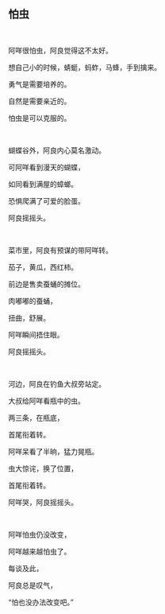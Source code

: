 ## 怕虫

<br/>



阿咩很怕虫，阿良觉得这不太好。

想自己小的时候，蜻蜓，蚂蚱，马蜂，手到擒来。

勇气是需要培养的。

自然是需要亲近的。

怕虫是可以克服的。

<br/>



蝴蝶谷外，阿良内心莫名激动。

可阿咩看到漫天的蝴蝶，

如同看到满屋的蟑螂。

恐惧爬满了可爱的脸蛋。

阿良摇摇头。

<br/>



菜市里，阿良有预谋的带阿咩转。

茄子，黄瓜，西红柿。

前边是售卖蚕蛹的摊位。

肉嘟嘟的蚕蛹，

扭曲，舒展。

阿咩瞬间捂住眼。

阿良摇摇头。

<br/>



河边，阿良在钓鱼大叔旁站定。

大叔给阿咩看瓶中的虫。

两三条，在瓶底，

首尾衔着转。

阿咩呆看了半晌，猛力晃瓶。

虫大惊诧，换了位置，

首尾衔着转。

阿咩哭，阿良摇摇头。

<br/>



阿咩怕虫仍没改变，

阿咩越来越怕虫了。

每谈及此，

阿良总是叹气，

“怕也没办法改变吧。”


